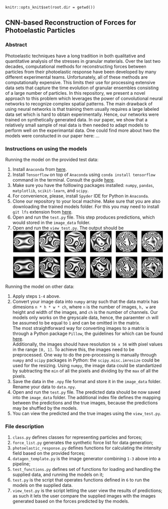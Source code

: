 ```{r setup, include=FALSE, echo=FALSE}
knitr::opts_knit$set(root.dir = getwd())
```

## CNN-based Reconstruction of Forces for Photoelastic Particles

### Abstract 

Photoelastic techniques have a long tradition in both qualitative and quantitative analysis of the stresses in granular materials. Over the last two decades, computational methods for reconstructing forces between particles from their photoelastic response have been developed by many different experimental teams. Unfortunately, all of these methods are computationally expensive. This  limits their use for processing extensive data sets that capture the time evolution of granular ensembles consisting of a large number of particles. In this repository, we present a novel approach to this problem which leverages the power of convolutional neural networks to recognize complex spatial patterns. The main drawback of using neural networks is that training them  usually requires a large labeled data set which is hard to obtain experimentally.  Hence, our networks were trained on synthetically generated data. In our paper, we show that a relatively small sample of real data is then needed to adapt models to perform well on the experimantal data. One could find more about hwo the models were constucted in our paper here: ...

### Instructions on using the models

Running the model on the provided test data:

1. Install `Anaconda` from [here](https://docs.anaconda.com/anaconda/install/).
2. Install `Tensorflow` on top of `Anaconda` using `conda install tensorflow` command in the terminal. Consult the guide [here](https://docs.anaconda.com/anaconda/user-guide/tasks/tensorflow/).
3. Make sure you have the folllowing packages installed: `numpy`, `pandas`, `matplotlib`, `scikit-learn`, and `scipy`.
4. For convenience, please, install `Spyder` IDE for Python in `Anaconda`.
5. Clone our repository to your local machine. Make sure that you are also downloading the trained models folder. For this you may need to install `git lfs` extension from [here](https://git-lfs.github.com/).
6. Open and run the `test.py` file. This step produces predictions, which would stored in the `image_data` folder.
7. Open and run the `view_test.py`. The output should be ![image](img_true_vs_pred_particles.png)

Running the model on other data:

1. Apply steps `1-4` above.
2. Convert your image data into `numpy` array such that the data matrix has dimesions `n * h * w * ch`, where `n` is the number of images, `h, w` are height and width of the images, and `ch` is the number of channels. Our models only works on the greyscale data, hence, the paraemter `ch` will be assumed to be equal to `1` and can be omitted in the matrix.  
The most straightforward way for converting images to a matrix is through a Python package `Pillow`, the guidelines for which can be found [here](https://pillow.readthedocs.io/en/stable/index.html).  
Additionally, the images should have resolution `56 x 56` with pixel values in the range `[0, 1]`. To achieve this, the images need to be preprocessed. One way to do the pre-processing is manually through `numpy` and `scipy` packages in Python: the `scipy.misc.imresize` could be used for the resizing. Using `numpy`, the image data could be standartized by subtracting the `min` of all the pixels and dividing by the `max` of all the pixels.
3. Save the data in the `.npy` file format and store it in the `image_data` folder. Rename your data to `data.npy`.
4. Open and run the `test.py` file. The predicted data should be now saved into the `image_data` folder. The additional index file defines the mapping between the predictions and the true images, because the predictions may be shuffled by the models. 
5. You can view the predicted and the true images using the `view_test.py`.


### File description

1. `class.py` defines classes for representing particles and forces;
2. `force_list.py` generates the synthetic force list for data generation;
3. `photoelastic_response.py` defines functions for calculating the intensity field based on the provided forces;
4. `datagen_template.py` is the image generator combining `1-3` above into a pipeline;
5. `test_functions.py` defines set of functions for loading and handling the supplied data, and running the models on it;
6. `test.py` is the script that operates functions defined in `6` to run the models on the supplied data.
7. `view_test.py` is the script letting the user view the results of predictions; as such it lets the user compare the supplied images with the images generated based on the forces predicted by the models. 




